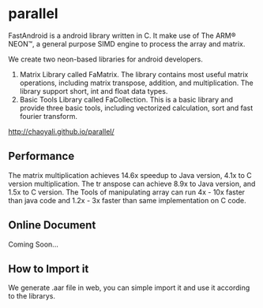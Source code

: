 # parallel

FastAndroid is a android library written in C. It make use of The ARM® NEON™, a general purpose SIMD engine to process the array and matrix.

We create two neon-based libraries for android developers.

1. Matrix Library called FaMatrix. The library contains most useful matrix operations, including matrix transpose, addition, and multiplication. The library support short, int and float data types.
2. Basic Tools Library called FaCollection. This is a basic library and provide three basic tools, including vectorized calculation, sort and fast fourier transform.

<http://chaoyali.github.io/parallel/>

## Performance
The matrix multiplication achieves 14.6x speedup to Java version, 4.1x to C version multiplication. The tr    anspose can achieve 8.9x to Java version, and 1.5x to C version. The Tools of manipulating array can run 4x - 10x faster than java code and 1.2x - 3x faster than same implementation on C code.

## Online Document

Coming Soon...

## How to Import it
We generate .aar file in web, you can simple import it and use it according to the librarys.
